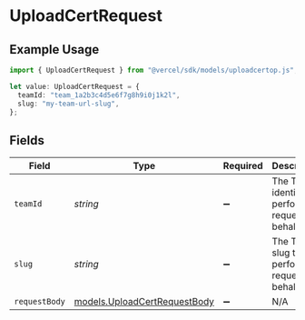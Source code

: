 # UploadCertRequest

## Example Usage

```typescript
import { UploadCertRequest } from "@vercel/sdk/models/uploadcertop.js";

let value: UploadCertRequest = {
  teamId: "team_1a2b3c4d5e6f7g8h9i0j1k2l",
  slug: "my-team-url-slug",
};
```

## Fields

| Field                                                              | Type                                                               | Required                                                           | Description                                                        | Example                                                            |
| ------------------------------------------------------------------ | ------------------------------------------------------------------ | ------------------------------------------------------------------ | ------------------------------------------------------------------ | ------------------------------------------------------------------ |
| `teamId`                                                           | *string*                                                           | :heavy_minus_sign:                                                 | The Team identifier to perform the request on behalf of.           | team_1a2b3c4d5e6f7g8h9i0j1k2l                                      |
| `slug`                                                             | *string*                                                           | :heavy_minus_sign:                                                 | The Team slug to perform the request on behalf of.                 | my-team-url-slug                                                   |
| `requestBody`                                                      | [models.UploadCertRequestBody](../models/uploadcertrequestbody.md) | :heavy_minus_sign:                                                 | N/A                                                                |                                                                    |